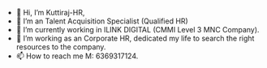 - 👋 Hi, I’m Kuttiraj-HR,
- 👀 I’m an Talent Acquisition Specialist (Qualified HR)
- 🌱 I’m currently working in ILINK DIGITAL (CMMI Level 3 MNC Company).
- 💞️ I’m working as an Corporate HR, dedicated my life to search the right resources to the company.
- 📫 How to reach me M: 6369317124.

<!---
Kuttiraj-HR/Kuttiraj-HR is a ✨ special ✨ repository because its `README.md` (this file) appears on your GitHub profile.
You can click the Preview link to take a look at your changes.
--->
